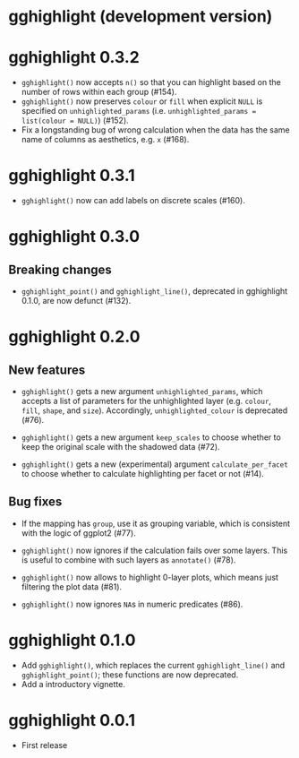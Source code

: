 # gghighlight (development version)

# gghighlight 0.3.2

* `gghighlight()` now accepts `n()` so that you can highlight based on the
  number of rows within each group (#154).
* `gghighlight()` now preserves `colour` or `fill` when explicit `NULL` is
  specified on `unhighlighted_params` (i.e. `unhighlighted_params = list(colour = NULL)`)
  (#152).
* Fix a longstanding bug of wrong calculation when the data has the same name of
  columns as aesthetics, e.g. `x` (#168).

# gghighlight 0.3.1

* `gghighlight()` now can add labels on discrete scales (#160).

# gghighlight 0.3.0

## Breaking changes

* `gghighlight_point()` and `gghighlight_line()`, deprecated in gghighlight 0.1.0, are now defunct (#132).

# gghighlight 0.2.0

## New features

* `gghighlight()` gets a new argument `unhighlighted_params`, which accepts a
  list of parameters for the unhighlighted layer (e.g. `colour`, `fill`, `shape`,
  and `size`). Accordingly, `unhighlighted_colour` is deprecated (#76).

* `gghighlight()` gets a new argument `keep_scales` to choose whether to keep the
  original scale with the shadowed data (#72).

* `gghighlight()` gets a new (experimental) argument `calculate_per_facet` to
  choose whether to calculate highlighting per facet or not (#14).

## Bug fixes

* If the mapping has `group`, use it as grouping variable, which is consistent
  with the logic of ggplot2 (#77).

* `gghighlight()` now ignores if the calculation fails over some layers. This
  is useful to combine with such layers as `annotate()` (#78).

* `gghighlight()` now allows to highlight 0-layer plots, which means just
  filtering the plot data (#81).

* `gghighlight()` now ignores `NA`s in numeric predicates (#86).

# gghighlight 0.1.0

* Add `gghighlight()`, which replaces the current `gghighlight_line()` and `gghighlight_point()`; these functions are now deprecated.
* Add a introductory vignette.

# gghighlight 0.0.1

* First release


